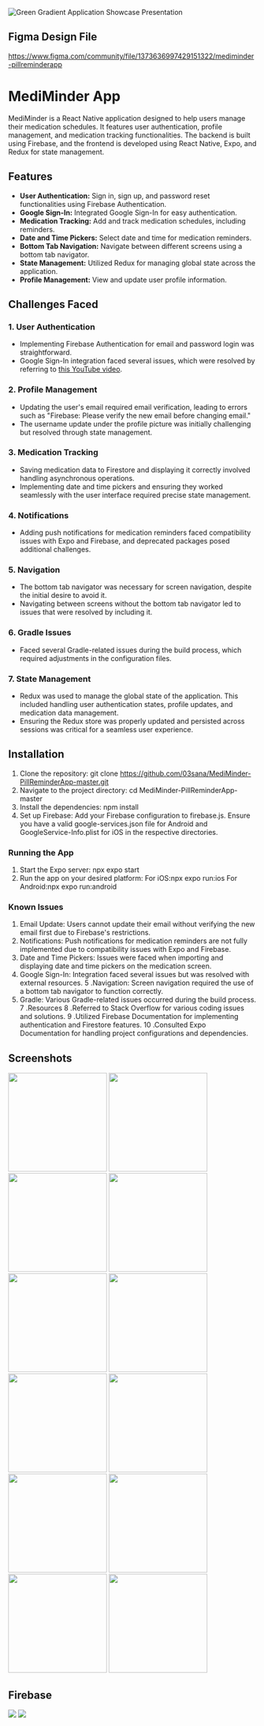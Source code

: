 ![Green Gradient Application Showcase Presentation](https://github.com/03sana/MediMinder-PillReminderApp-master/assets/105085789/e05cd83e-c483-4a53-ba70-744e0f13c807)

## Figma Design File
https://www.figma.com/community/file/1373636997429151322/mediminder-pillreminderapp

# MediMinder App

MediMinder is a React Native application designed to help users manage their medication schedules. It features user authentication, profile management, and medication tracking functionalities. The backend is built using Firebase, and the frontend is developed using React Native, Expo, and Redux for state management.

## Features
- **User Authentication:** Sign in, sign up, and password reset functionalities using Firebase Authentication.
- **Google Sign-In:** Integrated Google Sign-In for easy authentication.
- **Medication Tracking:** Add and track medication schedules, including reminders.
- **Date and Time Pickers:** Select date and time for medication reminders.
- **Bottom Tab Navigation:** Navigate between different screens using a bottom tab navigator.
- **State Management:** Utilized Redux for managing global state across the application.
- **Profile Management:** View and update user profile information.

## Challenges Faced

### 1. User Authentication
- Implementing Firebase Authentication for email and password login was straightforward.
- Google Sign-In integration faced several issues, which were resolved by referring to [this YouTube video](https://youtu.be/3pYxbkhpOBY?si=2uTkKtisRoVQm8dz).

### 2. Profile Management
- Updating the user's email required email verification, leading to errors such as "Firebase: Please verify the new email before changing email."
- The username update under the profile picture was initially challenging but resolved through state management.

### 3. Medication Tracking
- Saving medication data to Firestore and displaying it correctly involved handling asynchronous operations.
- Implementing date and time pickers and ensuring they worked seamlessly with the user interface required precise state management.

### 4. Notifications
- Adding push notifications for medication reminders faced compatibility issues with Expo and Firebase, and deprecated packages posed additional challenges.

### 5. Navigation
- The bottom tab navigator was necessary for screen navigation, despite the initial desire to avoid it.
- Navigating between screens without the bottom tab navigator led to issues that were resolved by including it.

### 6. Gradle Issues
- Faced several Gradle-related issues during the build process, which required adjustments in the configuration files.

### 7. State Management
- Redux was used to manage the global state of the application. This included handling user authentication states, profile updates, and medication data management.
- Ensuring the Redux store was properly updated and persisted across sessions was critical for a seamless user experience.

## Installation

1. Clone the repository:
   git clone https://github.com/03sana/MediMinder-PillReminderApp-master.git
2. Navigate to the project directory:
          cd MediMinder-PillReminderApp-master
3. Install the dependencies:
            npm install
4. Set up Firebase:
    Add your Firebase configuration to firebase.js.
    Ensure you have a valid google-services.json file for Android and GoogleService-Info.plist for iOS in the respective directories.

### Running the App
1. Start the Expo server:
   npx expo start
2. Run the app on your desired platform:
For iOS:npx expo run:ios
For Android:npx expo run:android

### Known Issues
1. Email Update: Users cannot update their email without verifying the new email first due to Firebase's restrictions.
2. Notifications: Push notifications for medication reminders are not fully implemented due to compatibility issues with Expo and Firebase.
3. Date and Time Pickers: Issues were faced when importing and displaying date and time pickers on the medication screen.
4. Google Sign-In: Integration faced several issues but was resolved with external resources.
5 .Navigation: Screen navigation required the use of a bottom tab navigator to function correctly.
6. Gradle: Various Gradle-related issues occurred during the build process.
7 .Resources
8 .Referred to Stack Overflow for various coding issues and solutions.
9 .Utilized Firebase Documentation for implementing authentication and Firestore features.
10 .Consulted Expo Documentation for handling project configurations and dependencies.


## Screenshots

<p float="left">
  <img src="https://github.com/03sana/MediMinder-PillReminderApp-master/assets/105085789/8e3ca14f-c22f-43a3-b0d2-007dbecd9c64" width="200"/>
  <img src="https://github.com/03sana/MediMinder-PillReminderApp-master/assets/105085789/f4950721-fdf8-44f1-ada1-c53bfbb9074a" width="200"/> 
 <img src="https://github.com/03sana/MediMinder-PillReminderApp-master/assets/105085789/1a7b98f0-b7dc-4918-b14f-66a54ff3c22f" width="200"/> 
<img src="https://github.com/03sana/MediMinder-PillReminderApp-master/assets/105085789/fc99d7bb-17b4-4719-b606-6b26041914d6" width="200"/> 
  
  <img src="https://github.com/03sana/MediMinder-PillReminderApp-master/assets/105085789/b2f85b15-1e41-4b13-8ec2-322b11956f81" width="200"/>
  <img src="https://github.com/03sana/MediMinder-PillReminderApp-master/assets/105085789/bf1085c7-d4dd-47a8-9a4a-87dca903dc04" width="200"/> 
  <img src="https://github.com/03sana/MediMinder-PillReminderApp-master/assets/105085789/6a1a02f8-439f-401e-b9f2-d323566e0189" width="200"/>
  <img src="https://github.com/03sana/MediMinder-PillReminderApp-master/assets/105085789/d639f9f7-c4cb-40b6-82ab-3946a6c2614f" width="200"/>

  <img src="https://github.com/03sana/MediMinder-PillReminderApp-master/assets/105085789/00272c07-0d1c-47f8-9e75-34efb2d3fd20" width="200"/>
  
 
  <img src="https://github.com/03sana/MediMinder-PillReminderApp-master/assets/105085789/ab00c21b-c243-4efd-a36b-35fbc3db0765" width="200"/>
  <img src="https://github.com/03sana/MediMinder-PillReminderApp-master/assets/105085789/a8ea29e0-c20b-46dc-be1e-9e3b985bcf87" width="200"/>
  <img src="https://github.com/03sana/MediMinder-PillReminderApp-master/assets/105085789/4d3041e2-4eb4-4d4d-bee2-bd0979dae1ff" width="200"/>
</p>


## Firebase 

<p>   <img src="https://github.com/03sana/MediMinder-PillReminderApp-master/assets/105085789/03280010-9be3-4f36-8efc-36e2596db61f"/> 
<img src="https://github.com/03sana/MediMinder-PillReminderApp-master/assets/105085789/b8776bcf-120f-439f-a4cb-9b54aa7f0612"/> </p>



